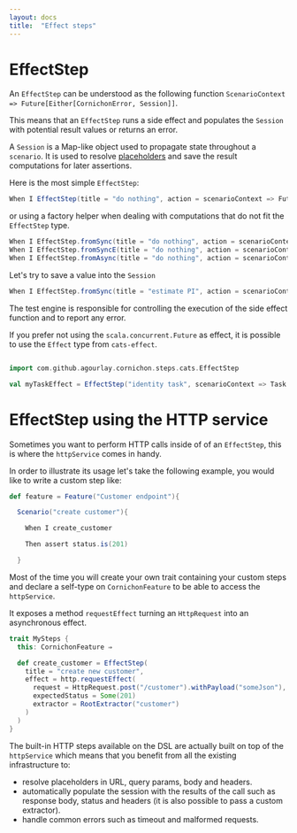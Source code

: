 ```yaml
---
layout: docs
title:  "Effect steps"
---
```


# EffectStep

An `EffectStep` can be understood as the following function `ScenarioContext => Future[Either[CornichonError, Session]]`.

This means that an `EffectStep` runs a side effect and populates the `Session` with potential result values or returns an error.

A `Session` is a Map-like object used to propagate state throughout a `scenario`. It is used to resolve [placeholders](../placeholders.md#placeholders) and save the result computations for later assertions.

Here is the most simple `EffectStep`:

```scala
When I EffectStep(title = "do nothing", action = scenarioContext => Future.successful(Right(scenarioContext.session)))
```

or using a factory helper when dealing with computations that do not fit the `EffectStep` type.

```scala
When I EffectStep.fromSync(title = "do nothing", action = scenarioContext => scenarioContext.session)
When I EffectStep.fromSyncE(title = "do nothing", action = scenarioContext => Right(scenarioContext.session))
When I EffectStep.fromAsync(title = "do nothing", action = scenarioContext => Future(scenarioContext.session))
```

Let's try to save a value into the `Session`

```scala
When I EffectStep.fromSync(title = "estimate PI", action = scenarioContext => scenarioContext.session.add("result", piComputation())
```

The test engine is responsible for controlling the execution of the side effect function and to report any error.

If you prefer not using the `scala.concurrent.Future` as effect, it is possible to use the `Effect` type from `cats-effect`.

```scala

import com.github.agourlay.cornichon.steps.cats.EffectStep

val myTaskEffect = EffectStep("identity task", scenarioContext => Task.now(Right(scenarioContext.session)))
```


# EffectStep using the HTTP service

Sometimes you want to perform HTTP calls inside of of an `EffectStep`, this is where the `httpService` comes in handy.

In order to illustrate its usage let's take the following example, you would like to write a custom step like:

```scala
def feature = Feature("Customer endpoint"){

  Scenario("create customer"){

    When I create_customer

    Then assert status.is(201)

  }
```

Most of the time you will create your own trait containing your custom steps and declare a self-type on `CornichonFeature` to be able to access the `httpService`.

It exposes a method `requestEffect` turning an `HttpRequest` into an asynchronous effect.

```scala
trait MySteps {
  this: CornichonFeature ⇒

  def create_customer = EffectStep(
    title = "create new customer",
    effect = http.requestEffect(
      request = HttpRequest.post("/customer").withPayload("someJson"),
      expectedStatus = Some(201)
      extractor = RootExtractor("customer")
    )
  )
}
```

The built-in HTTP steps available on the DSL are actually built on top of the `httpService` which means that you benefit from all the existing infrastructure to:

- resolve placeholders in URL, query params, body and headers.
- automatically populate the session with the results of the call such as response body, status and headers (it is also possible to pass a custom extractor).
- handle common errors such as timeout and malformed requests.
